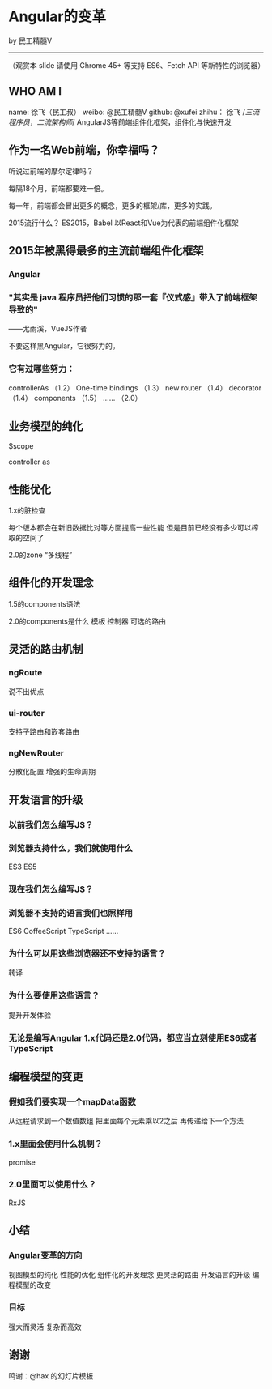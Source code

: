 # Angular的变革
  by 民工精髓V
  ________________________________
  （观赏本 slide 请使用 Chrome 45+ 等支持 ES6、Fetch API 等新特性的浏览器）

## WHO AM I
  name: 徐飞（民工叔）
  weibo: @民工精髓V
  github: @xufei
  zhihu： 徐飞 /*三流程序员，二流架构师*/
  AngularJS等前端组件化框架，组件化与快速开发

## 作为一名Web前端，你幸福吗？

听说过前端的摩尔定律吗？

每隔18个月，前端都要难一倍。

每一年，前端都会冒出更多的概念，更多的框架/库，更多的实践。

2015流行什么？
  ES2015，Babel
  以React和Vue为代表的前端组件化框架

## 2015年被黑得最多的主流前端组件化框架


### Angular

  
### "其实是 java 程序员把他们习惯的那一套『仪式感』带入了前端框架导致的"
——尤雨溪，VueJS作者


不要这样黑Angular，它很努力的。


### 它有过哪些努力：
  controllerAs （1.2）
  One-time bindings （1.3）
  new router （1.4）
  decorator （1.4）
  components （1.5）
  …… （2.0）

## 业务模型的纯化

$scope

controller as

## 性能优化

1.x的脏检查

每个版本都会在新旧数据比对等方面提高一些性能
但是目前已经没有多少可以榨取的空间了

2.0的zone
“多线程”

## 组件化的开发理念

1.5的components语法

2.0的components是什么
  模板
  控制器
  可选的路由

## 灵活的路由机制

### ngRoute
  说不出优点


### ui-router
  支持子路由和嵌套路由


### ngNewRouter
  分散化配置
  增强的生命周期

  
## 开发语言的升级

### 以前我们怎么编写JS？


### 浏览器支持什么，我们就使用什么
  ES3
  ES5

  
### 现在我们怎么编写JS？


### 浏览器不支持的语言我们也照样用
  ES6
  CoffeeScript
  TypeScript
  ……


### 为什么可以用这些浏览器还不支持的语言？
  转译

  
### 为什么要使用这些语言？
  提升开发体验

  
### 无论是编写Angular 1.x代码还是2.0代码，都应当立刻使用ES6或者TypeScript

## 编程模型的变更

### 假如我们要实现一个mapData函数
  从远程请求到一个数值数组
  把里面每个元素乘以2之后
  再传递给下一个方法

### 1.x里面会使用什么机制？

promise

### 2.0里面可以使用什么？

RxJS

## 小结

### Angular变革的方向
  视图模型的纯化
  性能的优化
  组件化的开发理念
  更灵活的路由
  开发语言的升级
  编程模型的改变

### 目标
  强大而灵活
  复杂而高效

## 谢谢

鸣谢：@hax 的幻灯片模板
